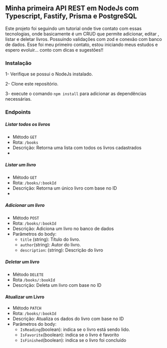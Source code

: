 ## Minha primeira API REST em NodeJs com Typescript, Fastify, Prisma e PostgreSQL

Este projeto foi seguindo um tutorial onde tive contato com essas tecnologias, onde basicamente é um CRUD que permite adicionar, editar , listar e deletar livros. Possuindo validações com zod e conexão com banco de dados. Esse foi meu primeiro contato, estou iniciando meus estudos e espero evoluir... conto com dicas e sugestões!!

### Instalação

1- Verifique se possui o NodeJs instalado.

2- Clone este repositório.

3- execute o comando `npm install` para adicionar as dependências necessárias.

### Endpoints

##### Listar todos os livros

- Método `GET`
- Rota: `/books`
- Descrição: Retorna uma lista com todos os livros cadastrados
-

##### Listar um livro

- Método `GET`
- Rota: `/books/:bookId`
- Descrição: Retorna um único livro com base no ID
-

##### Adicionar um livro

- Método `POST`
- Rota: `/books/:bookId`
- Descrição: Adiciona um livro no banco de dados
- Parâmetros do body:
  - `title` (string): Título do livro.
  - `author`(string): Autor do livro.
  - `description`: (string): Descrição do livro

##### Deletar um livro

- Método `DELETE`
- Rota `/books/:bookId`
- Descrição: Deleta um livro com base no ID

#### Atualizar um Livro

- Método `PATCH`
- Rota: `/books/:bookId`
- Descrição: Atualiza os dados do livro com base no ID
- Parâmetros do body:
  - `IsReading`(boolean): indica se o livro está sendo lido.
  - `IsFavorite`(boolean): indica se o livro é favorito
  - `IsFinished`(boolean): indica se o livro foi concluído
